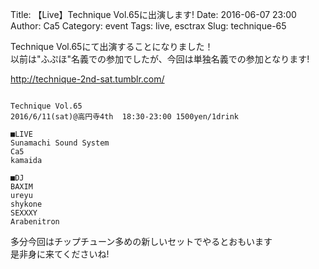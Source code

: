 Title: 【Live】Technique Vol.65に出演します!
Date: 2016-06-07 23:00
Author: Ca5
Category: event
Tags: live, esctrax
Slug: technique-65

Technique Vol.65にて出演することになりました！  
以前は"ふぷほ"名義での参加でしたが、今回は単独名義での参加となります!

http://technique-2nd-sat.tumblr.com/
```

Technique Vol.65
2016/6/11(sat)@高円寺4th  18:30-23:00 1500yen/1drink

■LIVE
Sunamachi Sound System
Ca5
kamaida

■DJ
BAXIM
ureyu
shykone
SEXXXY
Arabenitron
```

多分今回はチップチューン多めの新しいセットでやるとおもいます  
是非身に来てくださいね!
